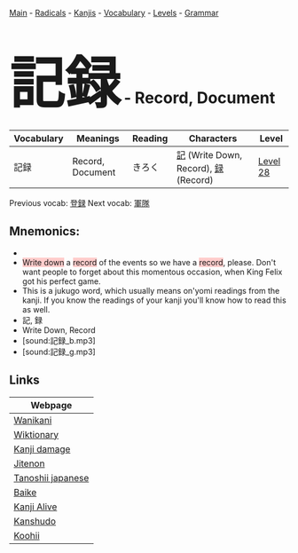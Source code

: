 <style> bigfont {font-size: 100px}</style>
[Main](../README.md) -
[Radicals](../radicals.md) -
[Kanjis](../kanjis.md) -
[Vocabulary](../vocabulary.md) -
[Levels](../levels.md) -
[Grammar](../grammar.md)
# <bigfont> 記録</bigfont> - Record, Document 

| Vocabulary | Meanings | Reading | Characters | Level |
| --- | --- | --- | --- | --- |
| 記録 | Record, Document | きろく |  [記](../kanjis/記.md) (Write Down, Record), [録](../kanjis/録.md) (Record) | [Level 28](../levels/wk_level28.md) |

Previous vocab: [登録](登録.md) Next vocab: [軍隊](軍隊.md) 

## Mnemonics:

* 
* <span style="background-color:#ffcccb"> Write down</span> a <span style="background-color:#ffcccb"> record</span> of the events so we have a <span style="background-color:#ffcccb"> record</span>, please. Don't want people to forget about this momentous occasion, when King Felix got his perfect game.
* This is a jukugo word, which usually means on'yomi readings from the kanji. If you know the readings of your kanji you'll know how to read this as well.
* 記, 録
* Write Down, Record
* [sound:記録_b.mp3]
* [sound:記録_g.mp3]


## Links 

| Webpage |
| --- |
| [Wanikani          ](https://www.wanikani.com/kanji/記録) |
| [Wiktionary        ](https://en.wiktionary.org/wiki/記録) |
| [Kanji damage      ](http://www.kanjidamage.com/kanji/search?utf8=✓&q=記録) |
| [Jitenon           ](https://jitenon.com/kanji/記録) |
| [Tanoshii japanese ](https://www.tanoshiijapanese.com/dictionary/kanji.cfm?k=記録) |
| [Baike             ](https://baike.baidu.com/item/記録) |
| [Kanji Alive       ](https://app.kanjialive.com/記録) |
| [Kanshudo          ](https://www.kanshudo.com/searchmn?q=記録) |
| [Koohii            ](https://kanji.koohii.com/study/kanji/記録) |
